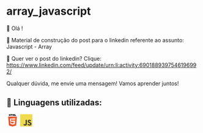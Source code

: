 # array_javascript


💜 Olá !

💬 Material de construção do post para o linkedin referente ao assunto: Javascript - Array

🚀  Quer ver o post do linkedin? Clique:
https://www.linkedin.com/feed/update/urn:li:activity:6901889397546196992/


Qualquer dúvida, me envie uma mensagem! Vamos aprender juntos!


## 🚀 Linguagens utilizadas:

<code><img height="32" src="https://raw.githubusercontent.com/github/explore/80688e429a7d4ef2fca1e82350fe8e3517d3494d/topics/html/html.png" alt="HTML5"/></code>
<code><img height="32" src="https://raw.githubusercontent.com/github/explore/80688e429a7d4ef2fca1e82350fe8e3517d3494d/topics/javascript/javascript.png" alt="Javascript"/></code>


